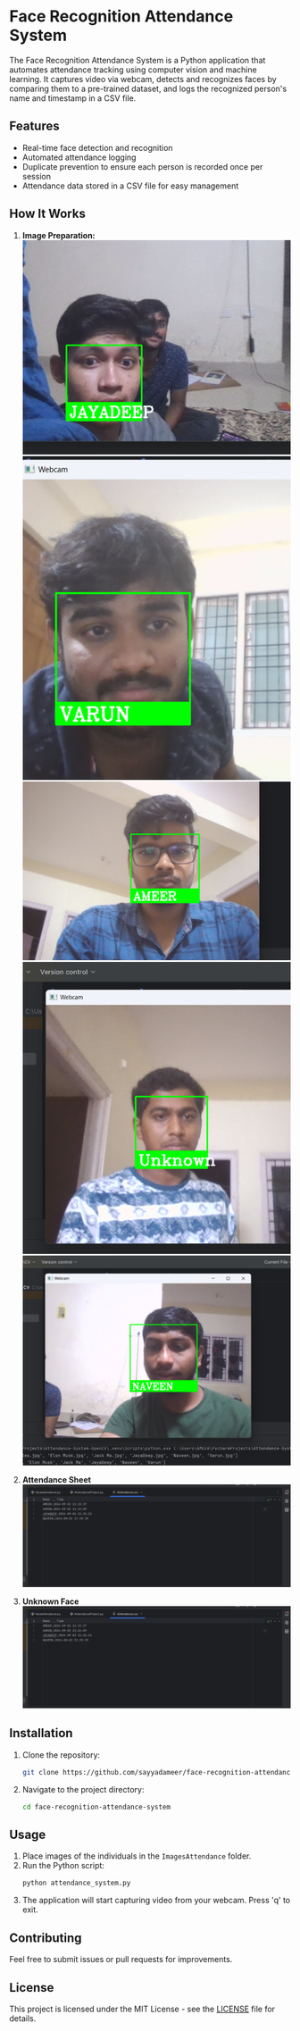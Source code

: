 # Face Recognition Attendance System

The Face Recognition Attendance System is a Python application that automates attendance tracking using computer vision and machine learning. It captures video via webcam, detects and recognizes faces by comparing them to a pre-trained dataset, and logs the recognized person's name and timestamp in a CSV file.

## Features

- Real-time face detection and recognition
- Automated attendance logging
- Duplicate prevention to ensure each person is recorded once per session
- Attendance data stored in a CSV file for easy management

## How It Works

1. **Image Preparation:** 
   ![Image 1](./asserts/1.jpg)
   ![Image 1](./asserts/2.jpg)
   ![Image 1](./asserts/3.jpg)
   ![Image 1](./asserts/4.jpg)
   ![Image 1](./asserts/5.jpg)
  

2. **Attendance Sheet** 
   ![Image 1](./asserts/6.jpg)

 3. **Unknown Face**
   ![Image 1](./asserts/6.jpg)



## Installation

1. Clone the repository:
    ```bash
    git clone https://github.com/sayyadameer/face-recognition-attendance-system.git
    ```

2. Navigate to the project directory:
    ```bash
    cd face-recognition-attendance-system
    ```

## Usage

1. Place images of the individuals in the `ImagesAttendance` folder.
2. Run the Python script:
    ```bash
    python attendance_system.py
    ```
3. The application will start capturing video from your webcam. Press 'q' to exit.

## Contributing

Feel free to submit issues or pull requests for improvements.

## License

This project is licensed under the MIT License - see the [LICENSE](LICENSE) file for details.
